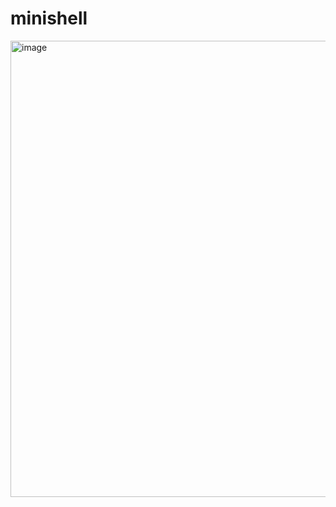 # minishell

<img width="730" alt="image" src="https://user-images.githubusercontent.com/89840461/205446900-ba137aab-9ce3-487b-998c-c36f306957fc.png">

